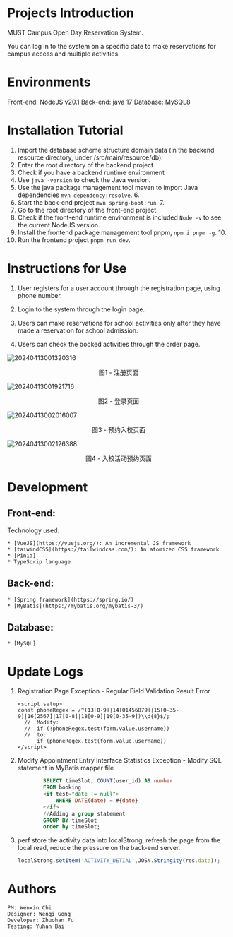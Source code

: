 # Projects Introduction

MUST Campus Open Day Reservation System.

You can log in to the system on a specific date to make reservations for campus access and multiple activities.

# Environments

Front-end: 
	NodeJS v20.1
Back-end:
	java 17
Database: 
	MySQL8

# Installation Tutorial

1. Import the database scheme structure domain data (in the backend resource directory, under /src/main/resource/db).
2. Enter the root directory of the backend project
3. Check if you have a backend runtime environment
4. Use `java -version` to check the Java version.
5. Use the java package management tool maven to import Java dependencies `mvn dependency:resolve`. 6.
6. Start the back-end project `mvn spring-boot:run`. 7.
7. Go to the root directory of the front-end project.
8. Check if the front-end runtime environment is included `Node -v` to see the current NodeJS version.
9. Install the frontend package management tool pnpm, `npm i pnpm -g`. 10.
10. Run the frontend project `pnpm run dev`.

# Instructions for Use

1. User registers for a user account through the registration page, using phone number.

2. Login to the system through the login page.

3. Users can make reservations for school activities only after they have made a reservation for school admission.

4. Users can check the booked activities through the order page.

![20240413001320316](./images/20240413001320316.png)

<center>图1 - 注册页面</center>

![20240413001921716](./images/20240413001921716.png)

<center>图2 - 登录页面</center>

![20240413002016007](./images/20240413002016007.png)

<center>图3 - 预约入校页面</center>

![20240413002126388](./images/image-20240413002126388.png)

<center>图4 - 入校活动预约页面</center>


# Development

## Front-end: 

Technology used:

    * [VueJS](https://vuejs.org/): An incremental JS framework      
    * [taiwindCSS](https://tailwindcss.com/): An atomized CSS framework
    * [Pinia]
    * TypeScrip language


## Back-end:

    * [Spring framework](https://spring.io/) 
    * [MyBatis](https://mybatis.org/mybatis-3/) 

## Database:

    * [MySQL]

# Update Logs

1. Registration Page Exception - Regular Field Validation Result Error

    ```vue
    <script setup>
    const phoneRegex = /^(13[0-9]|14[01456879]|15[0-35-9]|16[2567]|17[0-8]|18[0-9]|19[0-35-9])\\d{8}$/;
      //  Modify: 
      //  if (!phoneRegex.test(form.value.username))
      //  to: 
          if (phoneRegex.test(form.value.username))
    </script>
    ```
    
2. Modify Appointment Entry Interface Statistics Exception - Modify SQL statement in MyBatis mapper file

    ```sql
            SELECT timeSlot, COUNT(user_id) AS number
            FROM booking
            <if test="date != null">
                WHERE DATE(date) = #{date}
            </if>
            //Adding a group statement
            GROUP BY timeSlot
            order by timeSlot;
    ```

3. perf store the activity data into localStrong, refresh the page from the local read, reduce the pressure on the back-end server.

    ```ts
    localStrong.setItem('ACTIVITY_DETIAL',JOSN.Stringity(res.data));
    ```

# Authors
    PM: Wenxin Chi
    Designer: Wenqi Gong
    Developer: Zhuohan Fu
    Testing: Yuhan Bai
